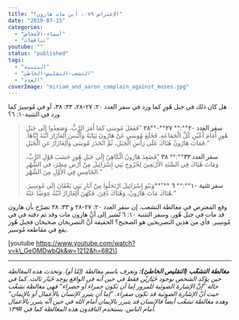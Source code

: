 ```yaml
---
title: "الإعتراض ٠٧٩، أين مات هارون؟"
date: "2019-07-15"
categories: 
  - "أسماء-الأشخاص"
  - "تناقضات"
youtube: ""
status: "published"
tags: 
  - "التثنية"
  - "التشعب-التقليص-الخاطئ"
  - "العدد"
coverImage: "miriam_and_aaron_complain_against_moses.jpg"
---
```


هل كان ذلك في جبل هُورٍ كما ورد في سفر العدد ٢٠: ٢٧\-٢٨، ٣٣: ٣٨، أو في مُوسِيرَ كما ورد في التثنية١٠: ٦؟

> **سفر العدد** **٢٠****:** **٢٧****\-****٢٨** ”فَفَعَلَ مُوسَى كَمَا أَمَرَ الرَّبُّ، وَصَعِدُوا إِلَى جَبَلِ هُورٍ أَمَامَ أَعْيُنِ كُلِّ الْجَمَاعَةِ. فَخَلَعَ مُوسَى عَنْ هَارُونَ ثِيَابَهُ وَأَلْبَسَ أَلِعَازَارَ ابْنَهُ إِيَّاهَا. فَمَاتَ هَارُونُ هُنَاكَ عَلَى رَأْسِ الْجَبَلِ، ثُمَّ انْحَدَرَ مُوسَى وَأَلِعَازَارُ عَنِ الْجَبَلِ.“
> 
> **سفر العدد ٣٣****:** **٣٨** ”فَصَعِدَ هَارُونُ الْكَاهِنُ إِلَى جَبَلِ هُورٍ حَسَبَ قَوْلِ الرَّبِّ، وَمَاتَ هُنَاكَ فِي السَّنَةِ الأَرْبَعِينَ لِخُرُوجِ بَنِي إِسْرَائِيلَ مِنْ أَرْضِ مِصْرَ، في الشَّهْرِ الخَامِسِ فِي الأَوَّلِ مِنَ الشَّهْرِ.“ 
> 
> **سفر تثنية** **١٠****:** **٦** **”**وَبَنُو إِسْرَائِيلَ ارْتَحَلُوا مِنْ آبَارِ بَنِي يَعْقَانَ إِلَى مُوسِيرَ. هُنَاكَ مَاتَ هَارُونُ، وَهُنَاكَ دُفِنَ. فَكَهَنَ أَلِعَازَارُ ابْنُهُ عِوَضًا عَنْهُ.“

وقع المعترض في مغالطة التشعب. إن سفر العدد ٢٠: ٢٧\-٢٨ و ٣٣: ٣٨ تصرّح بأن هارون قد مات في جبل هُور. وسفر التثنية ١٠: ٦ تُشير إلى أنَّ هارون مات وقد تم دفنه في في مُوسِير. فأي من هذين التصريحين هو الصحيح؟ الحقيقة أنَّ التصريحان صحيحان فجبل هُور يقع في مقاطعة مُوسير.

\[youtube https://www.youtube.com/watch?v=k\_GeOMDwbQk&w=1212&h=682\]

* * *

_**مغالطة** **التشعّب** **(****التقليص** **الخاطئ****):** وتعرف باسم مغالطة (إمّا أو). وتحدث هذه المغالطة حين يؤكد الشخص بوجود خَيَارَيْن فقط في حين أنه في الواقع يوجد خَيَار ثالث. كما في حالة ”إنَّ الإشارة الضوئية للمرور إما أن تكون حمراء أو خضراء“ فهي مغالطة تشعّب حيث أنّ الإشارة الضوئية قد تكون صفراء. ”إما أن يتبرر الإنسان بالأعمال أو بالإيمان“ وهذه مغالطة تشعّب أيضاً فالإنسان قد يتبرر بالإيمان أمام الله في حين أنَّه يتبرر بالأعمال أمام الناس. يستخدم الناقدون هذه المغالطة كما في #١٣٩._

